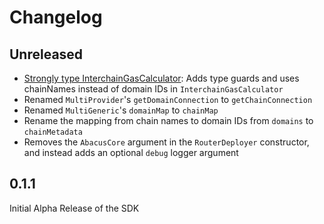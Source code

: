 # Changelog

## Unreleased

- [Strongly type InterchainGasCalculator](https://github.com/abacus-network/abacus-monorepo/pull/433): Adds type guards and uses chainNames instead of domain IDs in `InterchainGasCalculator`
- Renamed `MultiProvider`'s `getDomainConnection` to `getChainConnection`
- Renamed `MultiGeneric`'s `domainMap` to `chainMap`
- Rename the mapping from chain names to domain IDs from `domains` to `chainMetadata`
- Removes the `AbacusCore` argument in the `RouterDeployer` constructor, and instead adds an optional `debug` logger argument

## 0.1.1

Initial Alpha Release of the SDK